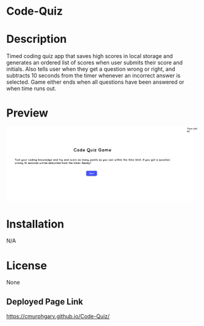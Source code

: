 # Code-Quiz

# Description

Timed coding quiz app that saves high scores in local storage and generates an ordered list of scores when user submits their score and initials. Also tells user when they get a question wrong or right, and subtracts 10 seconds from the timer whenever an incorrect answer is selected. Game either ends when all questions have been answered or when time runs out. 

# Preview

![Website Preview Image](./assets/quizGame.png)

# Installation

N/A

# License 

None

## Deployed Page Link

https://cmurphgarv.github.io/Code-Quiz/
